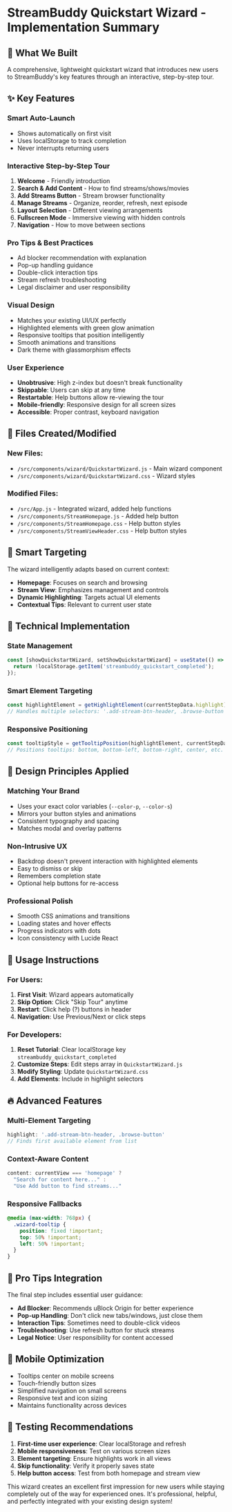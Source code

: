 # StreamBuddy Quickstart Wizard - Implementation Summary

## 🚀 What We Built

A comprehensive, lightweight quickstart wizard that introduces new users to StreamBuddy's key features through an interactive, step-by-step tour.

## ✨ Key Features

### **Smart Auto-Launch**
- Shows automatically on first visit
- Uses localStorage to track completion
- Never interrupts returning users

### **Interactive Step-by-Step Tour**
1. **Welcome** - Friendly introduction
2. **Search & Add Content** - How to find streams/shows/movies
3. **Add Streams Button** - Stream browser functionality
4. **Manage Streams** - Organize, reorder, refresh, next episode
5. **Layout Selection** - Different viewing arrangements
6. **Fullscreen Mode** - Immersive viewing with hidden controls
7. **Navigation** - How to move between sections

### **Pro Tips & Best Practices**
- Ad blocker recommendation with explanation
- Pop-up handling guidance
- Double-click interaction tips
- Stream refresh troubleshooting
- Legal disclaimer and user responsibility

### **Visual Design**
- Matches your existing UI/UX perfectly
- Highlighted elements with green glow animation
- Responsive tooltips that position intelligently
- Smooth animations and transitions
- Dark theme with glassmorphism effects

### **User Experience**
- **Unobtrusive**: High z-index but doesn't break functionality
- **Skippable**: Users can skip at any time
- **Restartable**: Help buttons allow re-viewing the tour
- **Mobile-friendly**: Responsive design for all screen sizes
- **Accessible**: Proper contrast, keyboard navigation

## 📁 Files Created/Modified

### New Files:
- `/src/components/wizard/QuickstartWizard.js` - Main wizard component
- `/src/components/wizard/QuickstartWizard.css` - Wizard styles

### Modified Files:
- `/src/App.js` - Integrated wizard, added help functions
- `/src/components/StreamHomepage.js` - Added help button
- `/src/components/StreamHomepage.css` - Help button styles
- `/src/components/StreamViewHeader.css` - Help button styles

## 🎯 Smart Targeting

The wizard intelligently adapts based on current context:
- **Homepage**: Focuses on search and browsing
- **Stream View**: Emphasizes management and controls
- **Dynamic Highlighting**: Targets actual UI elements
- **Contextual Tips**: Relevant to current user state

## 🔧 Technical Implementation

### State Management
```javascript
const [showQuickstartWizard, setShowQuickstartWizard] = useState(() => {
  return !localStorage.getItem('streambuddy_quickstart_completed');
});
```

### Smart Element Targeting
```javascript
const highlightElement = getHighlightElement(currentStepData.highlight);
// Handles multiple selectors: '.add-stream-btn-header, .browse-button'
```

### Responsive Positioning
```javascript
const tooltipStyle = getTooltipPosition(highlightElement, currentStepData.position);
// Positions tooltips: bottom, bottom-left, bottom-right, center, etc.
```

## 🎨 Design Principles Applied

### **Matching Your Brand**
- Uses your exact color variables (`--color-p`, `--color-s`)
- Mirrors your button styles and animations
- Consistent typography and spacing
- Matches modal and overlay patterns

### **Non-Intrusive UX**
- Backdrop doesn't prevent interaction with highlighted elements
- Easy to dismiss or skip
- Remembers completion state
- Optional help buttons for re-access

### **Professional Polish**
- Smooth CSS animations and transitions
- Loading states and hover effects
- Progress indicators with dots
- Icon consistency with Lucide React

## 🚀 Usage Instructions

### For Users:
1. **First Visit**: Wizard appears automatically
2. **Skip Option**: Click "Skip Tour" anytime
3. **Restart**: Click help (?) buttons in header
4. **Navigation**: Use Previous/Next or click steps

### For Developers:
1. **Reset Tutorial**: Clear localStorage key `streambuddy_quickstart_completed`
2. **Customize Steps**: Edit steps array in `QuickstartWizard.js`
3. **Modify Styling**: Update `QuickstartWizard.css`
4. **Add Elements**: Include in highlight selectors

## 🔥 Advanced Features

### **Multi-Element Targeting**
```javascript
highlight: '.add-stream-btn-header, .browse-button'
// Finds first available element from list
```

### **Context-Aware Content**
```javascript
content: currentView === 'homepage' ? 
  "Search for content here..." : 
  "Use Add button to find streams..."
```

### **Responsive Fallbacks**
```css
@media (max-width: 768px) {
  .wizard-tooltip {
    position: fixed !important;
    top: 50% !important;
    left: 50% !important;
  }
}
```

## 🎯 Pro Tips Integration

The final step includes essential user guidance:
- **Ad Blocker**: Recommends uBlock Origin for better experience
- **Pop-up Handling**: Don't click new tabs/windows, just close them
- **Interaction Tips**: Sometimes need to double-click videos
- **Troubleshooting**: Use refresh button for stuck streams
- **Legal Notice**: User responsibility for content accessed

## 📱 Mobile Optimization

- Tooltips center on mobile screens
- Touch-friendly button sizes
- Simplified navigation on small screens
- Responsive text and icon sizing
- Maintains functionality across devices

## 🧪 Testing Recommendations

1. **First-time user experience**: Clear localStorage and refresh
2. **Mobile responsiveness**: Test on various screen sizes
3. **Element targeting**: Ensure highlights work in all views
4. **Skip functionality**: Verify it properly saves state
5. **Help button access**: Test from both homepage and stream view

This wizard creates an excellent first impression for new users while staying completely out of the way for experienced ones. It's professional, helpful, and perfectly integrated with your existing design system!